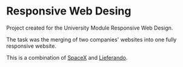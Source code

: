 # Responsive Web Desing

Project created for the University Module Responsive Web Design.

The task was the merging of two companies' websites into one fully responsive website.

This is a combination of [SpaceX](https://www.spacex.com/) and [Lieferando](https://www.lieferando.de/).